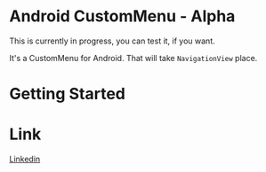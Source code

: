 # Android CustomMenu - Alpha

This is currently in progress, you can test it, if you want.

It's a CustomMenu for Android. That will take `NavigationView` place.

# Getting Started



# Link

[Linkedin](https://fr.linkedin.com/in/raphaelteyssandier
)
